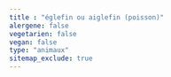 ```yaml
---
title : "églefin ou aiglefin (poisson)"
alergene: false
vegetarien: false
vegan: false
type: "animaux"
sitemap_exclude: true
--- 
```

